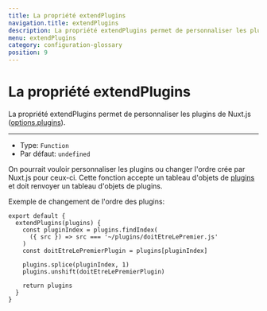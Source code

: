 ```yaml
---
title: La propriété extendPlugins
navigation.title: extendPlugins
description: La propriété extendPlugins permet de personnaliser les plugins de Nuxt.js.
menu: extendPlugins
category: configuration-glossary
position: 9
---
```

# La propriété extendPlugins

La propriété extendPlugins permet de personnaliser les plugins de Nuxt.js ([options.plugins](/docs/configuration-glossary/configuration-plugins)).

---

- Type: `Function`
- Par défaut: `undefined`

On pourrait vouloir personnaliser les plugins ou changer l'ordre crée par Nuxt.js pour ceux-ci. Cette fonction accepte un tableau d'objets de [plugins](/docs/configuration-glossary/configuration-plugins) et doit renvoyer un tableau d'objets de plugins.

Exemple de changement de l'ordre des plugins:

```js{}[nuxt.config.js]
export default {
  extendPlugins(plugins) {
    const pluginIndex = plugins.findIndex(
      ({ src }) => src === '~/plugins/doitEtreLePremier.js'
    )
    const doitEtreLePremierPlugin = plugins[pluginIndex]

    plugins.splice(pluginIndex, 1)
    plugins.unshift(doitEtreLePremierPlugin)

    return plugins
  }
}
```

